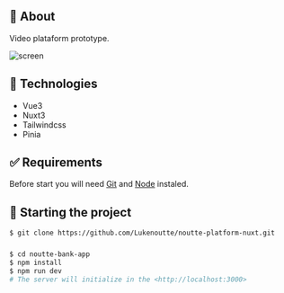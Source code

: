 ## 🎯 About

Video plataform prototype.

![screen](https://user-images.githubusercontent.com/32497719/185219520-057cf8f4-c470-4427-8de3-aef8a2ea8f4c.png)


## 🚀 Technologies

- Vue3
- Nuxt3
- Tailwindcss
- Pinia

## ✅ Requirements

Before start you will need [Git](https://git-scm.com) and [Node](https://nodejs.org/en/) instaled.

## 🔌 Starting the project
```bash
$ git clone https://github.com/Lukenoutte/noutte-platform-nuxt.git
```

### 

```bash
$ cd noutte-bank-app
$ npm install
$ npm run dev
# The server will initialize in the <http://localhost:3000>
```
